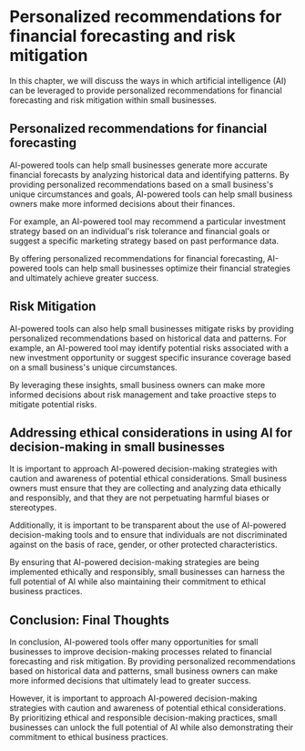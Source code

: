 Personalized recommendations for financial forecasting and risk mitigation
========================================================================================================================

In this chapter, we will discuss the ways in which artificial intelligence (AI) can be leveraged to provide personalized recommendations for financial forecasting and risk mitigation within small businesses.

Personalized recommendations for financial forecasting
------------------------------------------------------

AI-powered tools can help small businesses generate more accurate financial forecasts by analyzing historical data and identifying patterns. By providing personalized recommendations based on a small business's unique circumstances and goals, AI-powered tools can help small business owners make more informed decisions about their finances.

For example, an AI-powered tool may recommend a particular investment strategy based on an individual's risk tolerance and financial goals or suggest a specific marketing strategy based on past performance data.

By offering personalized recommendations for financial forecasting, AI-powered tools can help small businesses optimize their financial strategies and ultimately achieve greater success.

Risk Mitigation
---------------

AI-powered tools can also help small businesses mitigate risks by providing personalized recommendations based on historical data and patterns. For example, an AI-powered tool may identify potential risks associated with a new investment opportunity or suggest specific insurance coverage based on a small business's unique circumstances.

By leveraging these insights, small business owners can make more informed decisions about risk management and take proactive steps to mitigate potential risks.

Addressing ethical considerations in using AI for decision-making in small businesses
-------------------------------------------------------------------------------------

It is important to approach AI-powered decision-making strategies with caution and awareness of potential ethical considerations. Small business owners must ensure that they are collecting and analyzing data ethically and responsibly, and that they are not perpetuating harmful biases or stereotypes.

Additionally, it is important to be transparent about the use of AI-powered decision-making tools and to ensure that individuals are not discriminated against on the basis of race, gender, or other protected characteristics.

By ensuring that AI-powered decision-making strategies are being implemented ethically and responsibly, small businesses can harness the full potential of AI while also maintaining their commitment to ethical business practices.

Conclusion: Final Thoughts
--------------------------

In conclusion, AI-powered tools offer many opportunities for small businesses to improve decision-making processes related to financial forecasting and risk mitigation. By providing personalized recommendations based on historical data and patterns, small business owners can make more informed decisions that ultimately lead to greater success.

However, it is important to approach AI-powered decision-making strategies with caution and awareness of potential ethical considerations. By prioritizing ethical and responsible decision-making practices, small businesses can unlock the full potential of AI while also demonstrating their commitment to ethical business practices.

